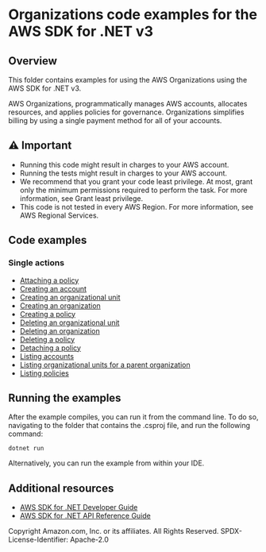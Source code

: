 # Organizations code examples for the AWS SDK for .NET v3

## Overview

This folder contains examples for using the AWS Organizations using the AWS SDK for .NET v3.

AWS Organizations, programmatically manages AWS accounts, allocates resources, and applies policies for governance. Organizations simplifies billing by using a single payment method for all of your accounts.

## ⚠️ Important

- Running this code might result in charges to your AWS account.
- Running the tests might result in charges to your AWS account.
- We recommend that you grant your code least privilege. At most, grant only the minimum permissions required to
  perform the task. For more information, see Grant least privilege.
- This code is not tested in every AWS Region. For more information, see AWS Regional Services.

## Code examples

### Single actions

- [Attaching a policy](AttachPolicyExample/)
- [Creating an account](CreateAccountExample/)
- [Creating an organizational unit](CreateOrganizationalUnitExample/)
- [Creating an organization](CreateOrganizationExample/)
- [Creating a policy](CreatePolicyExample/)
- [Deleting an organizational unit](DeleteOrganizationalUnitExample/)
- [Deleting an organization](DeleteOrganizationExample/)
- [Deleting a policy](DeletePolicyExample/)
- [Detaching a policy](DetachPolicyExample/)
- [Listing accounts](ListAccountsExample/)
- [Listing organizational units for a parent organization](ListOrganizationalUnitsForParentExample/)
- [Listing policies](ListPoliciesExample/)

## Running the examples

After the example compiles, you can run it from the command line. To do so,
navigating to the folder that contains the .csproj file, and run the following
command:

```
dotnet run
```

Alternatively, you can run the example from within your IDE.

## Additional resources

- [AWS SDK for .NET Developer Guide](https://docs.aws.amazon.com/sdk-for-net/v3/developer-guide/welcome.html)
- [AWS SDK for .NET API Reference Guide](https://docs.aws.amazon.com/sdkfornet/v3/apidocs/index.html)

Copyright Amazon.com, Inc. or its affiliates. All Rights Reserved. SPDX-License-Identifier: Apache-2.0
